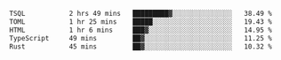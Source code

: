 <!--START_SECTION:waka-->

```txt
TSQL           2 hrs 49 mins   █████████▓░░░░░░░░░░░░░░░   38.49 %
TOML           1 hr 25 mins    █████░░░░░░░░░░░░░░░░░░░░   19.43 %
HTML           1 hr 6 mins     ███▓░░░░░░░░░░░░░░░░░░░░░   14.95 %
TypeScript     49 mins         ██▓░░░░░░░░░░░░░░░░░░░░░░   11.25 %
Rust           45 mins         ██▓░░░░░░░░░░░░░░░░░░░░░░   10.32 %
```

<!--END_SECTION:waka-->